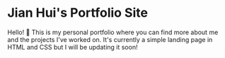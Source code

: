 # Jian Hui's Portfolio Site

Hello! 👋 This is my personal portfolio where you can find more about me and the projects I've worked on.
It's currently a simple landing page in HTML and CSS but I will be updating it soon!


